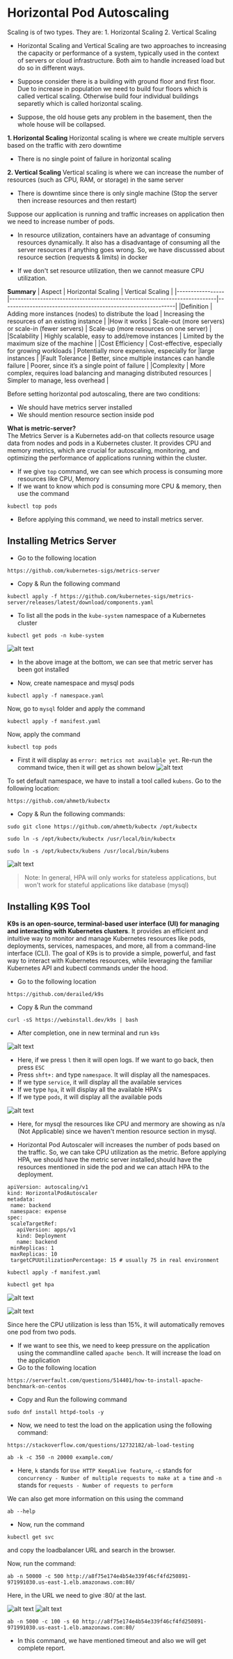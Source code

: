 # Horizontal Pod Autoscaling

Scaling is of two types. They are:
    1. Horizontal Scaling
    2. Vertical Scaling

- Horizontal Scaling and Vertical Scaling are two approaches to increasing the capacity or performance of a system, typically used in the context of servers or cloud infrastructure. Both aim to handle increased load but do so in different ways.

- Suppose consider there is a building with ground floor and first floor. Due to increase in population we need to build four floors which is called vertical scaling. Otherwise build four individual buildings separetly which is called horizontal scaling.

- Suppose, the old house gets any problem in the basement, then the whole house will be collapsed. 

**1. Horizontal Scaling**
Horizontal scaling is where we create multiple servers based on the traffic with zero downtime

- There is no single point of failure in horizontal scaling

**2. Vertical Scaling**
Vertical scaling is where we can increase the number of resources (such as CPU, RAM, or storage) in the same server

- There is downtime since there is only single machine (Stop the server then increase resources and then restart)

Suppose our application is running and traffic increases on application then we need to increase number of pods.

- In resource utilization, containers have an advantage of consuming resources dynamically. It also has a disadvantage of consuming all the server resources if anything goes wrong. So, we have discusssed about resource section (requests & limits) in docker

- If we don't set resource utilization, then we cannot measure CPU utilization.

**Summary**
|     Aspect      |                           Horizontal Scaling	                         |               Vertical Scaling                               |
|-----------------|--------------------------------------------------------------------------|--------------------------------------------------------------|
|Definition	      | Adding more instances (nodes) to distribute the load	                 | Increasing the resources of an existing instance             |
|How it works	  | Scale-out (more servers) or scale-in (fewer servers)	                 | Scale-up (more resources on one server)                      |
|Scalability	  | Highly scalable, easy to add/remove instances	                         | Limited by the maximum size of the machine                   |
|Cost Efficiency  |	Cost-effective, especially for growing workloads	                     | Potentially more expensive, especially for |large instances  |
|Fault Tolerance  |	Better, since multiple instances can handle failure	                     | Poorer, since it’s a single point of failure                 |
|Complexity	      | More complex, requires load balancing and managing distributed resources | Simpler to manage, less overhead                             |

 
 Before setting horizontal pod autoscaling, there are two conditions:
 * We should have metrics server installed 
 * We should mention resource section inside pod

**What is metric-server?** <br>
The Metrics Server is a Kubernetes add-on that collects resource usage data from nodes and pods in a Kubernetes cluster. It provides CPU and memory metrics, which are crucial for autoscaling, monitoring, and optimizing the performance of applications running within the cluster.

- If we give `top` command, we can see which process is consuming more resources like CPU, Memory
- If we want to know which pod is consuming more CPU & memory, then use the command 
```
kubectl top pods
```
- Before applying this command, we need to install metrics server.

## Installing Metrics Server

- Go to the following location
```
https://github.com/kubernetes-sigs/metrics-server
```
- Copy & Run the following command
```
kubectl apply -f https://github.com/kubernetes-sigs/metrics-server/releases/latest/download/components.yaml
```
- To list all the pods in the `kube-system` namespace of a Kubernetes cluster
```
kubectl get pods -n kube-system
```
![alt text](images/kube-system.png)

- In the above image at the bottom, we can see that metric server has been got installed

- Now, create namespace and mysql pods
```
kubectl apply -f namespace.yaml
```
Now, go to `mysql` folder and apply the command
```
kubectl apply -f manifest.yaml
```

Now, apply the command
```
kubectl top pods
```
- First it will display as `error: metrics not available yet`. Re-run the command twice, then it will get as shown below
![alt text](images/kubectl-top-pods.png)

To set default namespace, we have to install a tool called `kubens`. Go to the following location:
```
https://github.com/ahmetb/kubectx
```
- Copy & Run the following commands:
```
sudo git clone https://github.com/ahmetb/kubectx /opt/kubectx
```
```
sudo ln -s /opt/kubectx/kubectx /usr/local/bin/kubectx
```
```
sudo ln -s /opt/kubectx/kubens /usr/local/bin/kubens
```

![alt text](images/kubens.png)


> Note: In general, HPA will only works for stateless applications, but won't work for stateful applications like database (mysql)

## Installing K9S Tool

**K9s is an open-source, terminal-based user interface (UI) for managing and interacting with Kubernetes clusters**. It provides an efficient and intuitive way to monitor and manage Kubernetes resources like pods, deployments, services, namespaces, and more, all from a command-line interface (CLI). The goal of K9s is to provide a simple, powerful, and fast way to interact with Kubernetes resources, while leveraging the familiar Kubernetes API and kubectl commands under the hood.

- Go to the following location
```
https://github.com/derailed/k9s
```
- Copy & Run the command
```
curl -sS https://webinstall.dev/k9s | bash
```
- After completion, one in new terminal and run `k9s`

![alt text](images/k9s.png)

- Here, if we press `l` then it will open logs. If we want to go back, then press `ESC`
- Press `shft+:` and type `namespace`. It will display all the namespaces.
- If we type `service`, it will display all the available services
- If we type `hpa`, it will display all the available HPA's
- If we type `pods`, it will display all the available pods

![alt text](images/k9s-mysql.png)
- Here, for mysql the resources like CPU and mermory are showing as n/a (Not Applicable) since we haven't mention resource section in mysql.







- Horizontal Pod Autoscaler will increases the number of pods based on the traffic. So, we can take CPU utilization as the metric. Before applying HPA, we should have the metric server installed,should have the resources mentioned in side the pod and we can attach HPA to the deployment. 

```
apiVersion: autoscaling/v1
kind: HorizontalPodAutoscaler
metadata:
 name: backend
 namespace: expense
spec:
 scaleTargetRef:
   apiVersion: apps/v1
   kind: Deployment
   name: backend
 minReplicas: 1
 maxReplicas: 10
 targetCPUUtilizationPercentage: 15 # usually 75 in real environment
```
```
kubectl apply -f manifest.yaml
```
```
kubectl get hpa
```
![alt text](images/get-hpa.png)

![alt text](images/hpa-15.png)

Since here the CPU utilization is less than 15%, it will automatically removes one pod from two pods.

- If we want to see this, we need to keep pressure on the application using the commandline called `apache bench`. It will increase the load on the application
- Go to the following location
```
https://serverfault.com/questions/514401/how-to-install-apache-benchmark-on-centos
```
- Copy and Run the following command
```
sudo dnf install httpd-tools -y
```
- Now, we need to test the load on the application using the following command:
```
https://stackoverflow.com/questions/12732182/ab-load-testing
```
```
ab -k -c 350 -n 20000 example.com/
```
- Here, `k` stands for `Use HTTP KeepAlive feature`, `-c` stands for `concurrency - Number of multiple requests to make at a time` and `-n` stands for `requests - Number of requests to perform`

We can also get more information on this using the command 
```
ab --help
```

- Now, run the command
```
kubectl get svc
```
and copy the loadbalancer URL and search in the browser.

Now, run the command:
```
ab -n 50000 -c 500 http://a8f75e174e4b54e339f46cf4fd250891-971991030.us-east-1.elb.amazonaws.com:80/
```
Here, in the URL we need to give :80/ at the last.

![alt text](images/hpa-1.png)
![alt text](images/hpa-2.png)

```
ab -n 5000 -c 100 -s 60 http://a8f75e174e4b54e339f46cf4fd250891-971991030.us-east-1.elb.amazonaws.com:80/
```
- In this command, we have mentioned timeout and also we will get complete report.



















